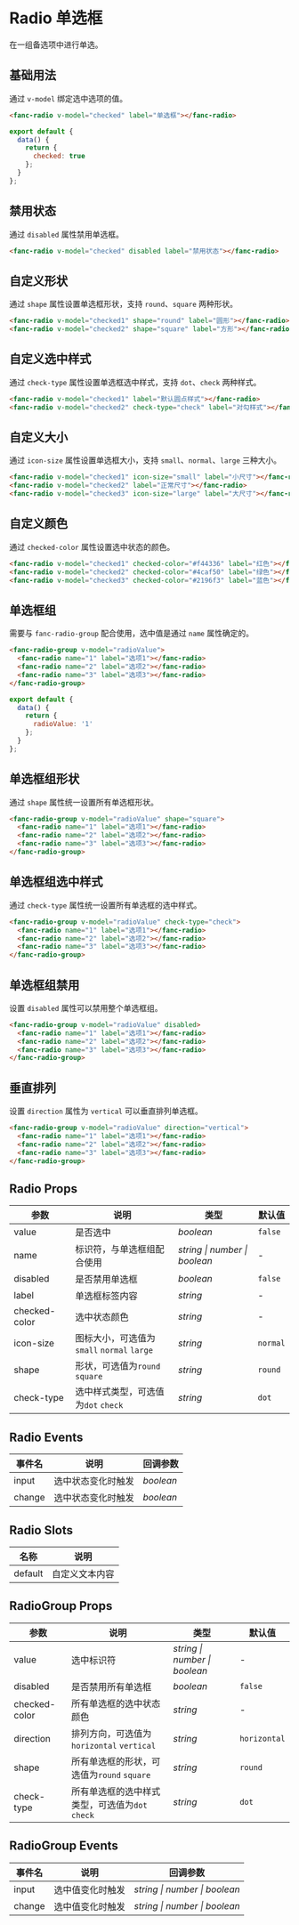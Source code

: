 # Radio 单选框

在一组备选项中进行单选。

## 基础用法

通过 `v-model` 绑定选中选项的值。

```html
<fanc-radio v-model="checked" label="单选框"></fanc-radio>
```

```js
export default {
  data() {
    return {
      checked: true
    };
  }
};
```

## 禁用状态

通过 `disabled` 属性禁用单选框。

```html
<fanc-radio v-model="checked" disabled label="禁用状态"></fanc-radio>
```

## 自定义形状

通过 `shape` 属性设置单选框形状，支持 `round`、`square` 两种形状。

```html
<fanc-radio v-model="checked1" shape="round" label="圆形"></fanc-radio>
<fanc-radio v-model="checked2" shape="square" label="方形"></fanc-radio>
```

## 自定义选中样式

通过 `check-type` 属性设置单选框选中样式，支持 `dot`、`check` 两种样式。

```html
<fanc-radio v-model="checked1" label="默认圆点样式"></fanc-radio>
<fanc-radio v-model="checked2" check-type="check" label="对勾样式"></fanc-radio>
```

## 自定义大小

通过 `icon-size` 属性设置单选框大小，支持 `small`、`normal`、`large` 三种大小。

```html
<fanc-radio v-model="checked1" icon-size="small" label="小尺寸"></fanc-radio>
<fanc-radio v-model="checked2" label="正常尺寸"></fanc-radio>
<fanc-radio v-model="checked3" icon-size="large" label="大尺寸"></fanc-radio>
```

## 自定义颜色

通过 `checked-color` 属性设置选中状态的颜色。

```html
<fanc-radio v-model="checked1" checked-color="#f44336" label="红色"></fanc-radio>
<fanc-radio v-model="checked2" checked-color="#4caf50" label="绿色"></fanc-radio>
<fanc-radio v-model="checked3" checked-color="#2196f3" label="蓝色"></fanc-radio>
```

## 单选框组

需要与 `fanc-radio-group` 配合使用，选中值是通过 `name` 属性确定的。

```html
<fanc-radio-group v-model="radioValue">
  <fanc-radio name="1" label="选项1"></fanc-radio>
  <fanc-radio name="2" label="选项2"></fanc-radio>
  <fanc-radio name="3" label="选项3"></fanc-radio>
</fanc-radio-group>
```

```js
export default {
  data() {
    return {
      radioValue: '1'
    };
  }
};
```

## 单选框组形状

通过 `shape` 属性统一设置所有单选框形状。

```html
<fanc-radio-group v-model="radioValue" shape="square">
  <fanc-radio name="1" label="选项1"></fanc-radio>
  <fanc-radio name="2" label="选项2"></fanc-radio>
  <fanc-radio name="3" label="选项3"></fanc-radio>
</fanc-radio-group>
```

## 单选框组选中样式

通过 `check-type` 属性统一设置所有单选框的选中样式。

```html
<fanc-radio-group v-model="radioValue" check-type="check">
  <fanc-radio name="1" label="选项1"></fanc-radio>
  <fanc-radio name="2" label="选项2"></fanc-radio>
  <fanc-radio name="3" label="选项3"></fanc-radio>
</fanc-radio-group>
```

## 单选框组禁用

设置 `disabled` 属性可以禁用整个单选框组。

```html
<fanc-radio-group v-model="radioValue" disabled>
  <fanc-radio name="1" label="选项1"></fanc-radio>
  <fanc-radio name="2" label="选项2"></fanc-radio>
  <fanc-radio name="3" label="选项3"></fanc-radio>
</fanc-radio-group>
```

## 垂直排列

设置 `direction` 属性为 `vertical` 可以垂直排列单选框。

```html
<fanc-radio-group v-model="radioValue" direction="vertical">
  <fanc-radio name="1" label="选项1"></fanc-radio>
  <fanc-radio name="2" label="选项2"></fanc-radio>
  <fanc-radio name="3" label="选项3"></fanc-radio>
</fanc-radio-group>
```

## Radio Props

| 参数 | 说明 | 类型 | 默认值 |
|------|------|------|------|
| value | 是否选中 | *boolean* | `false` |
| name | 标识符，与单选框组配合使用 | *string \| number \| boolean* | - |
| disabled | 是否禁用单选框 | *boolean* | `false` |
| label | 单选框标签内容 | *string* | - |
| checked-color | 选中状态颜色 | *string* | - |
| icon-size | 图标大小，可选值为`small` `normal` `large` | *string* | `normal` |
| shape | 形状，可选值为`round` `square` | *string* | `round` |
| check-type | 选中样式类型，可选值为`dot` `check` | *string* | `dot` |

## Radio Events

| 事件名 | 说明 | 回调参数 |
|------|------|------|
| input | 选中状态变化时触发 | *boolean* |
| change | 选中状态变化时触发 | *boolean* |

## Radio Slots

| 名称 | 说明 |
|------|------|
| default | 自定义文本内容 |

## RadioGroup Props

| 参数 | 说明 | 类型 | 默认值 |
|------|------|------|------|
| value | 选中标识符 | *string \| number \| boolean* | - |
| disabled | 是否禁用所有单选框 | *boolean* | `false` |
| checked-color | 所有单选框的选中状态颜色 | *string* | - |
| direction | 排列方向，可选值为`horizontal` `vertical` | *string* | `horizontal` |
| shape | 所有单选框的形状，可选值为`round` `square` | *string* | `round` |
| check-type | 所有单选框的选中样式类型，可选值为`dot` `check` | *string* | `dot` |

## RadioGroup Events

| 事件名 | 说明 | 回调参数 |
|------|------|------|
| input | 选中值变化时触发 | *string \| number \| boolean* |
| change | 选中值变化时触发 | *string \| number \| boolean* | 